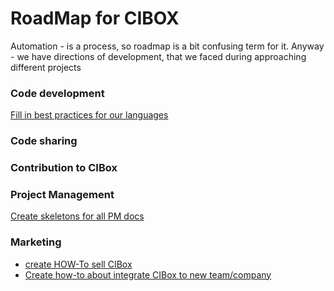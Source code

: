 # RoadMap for CIBOX

Automation - is a process, so roadmap is a bit confusing term for it. Anyway - we have directions of development, that we faced during approaching different projects

### Code development
[Fill in best practices for our languages](https://github.com/propeoplemd/cibox/wiki/PHP-JavaScript-SCSS-SASS-best-practices)

### Code sharing

### Contribution to CIBox

### Project Management
[Create skeletons for all PM docs](https://github.com/propeoplemd/cibox/issues/216)

### Marketing
* [create HOW-To sell CIBox](https://github.com/propeoplemd/cibox/issues/191)
* [Create how-to about integrate CIBox to new team/company](https://github.com/propeoplemd/cibox/issues/190)
